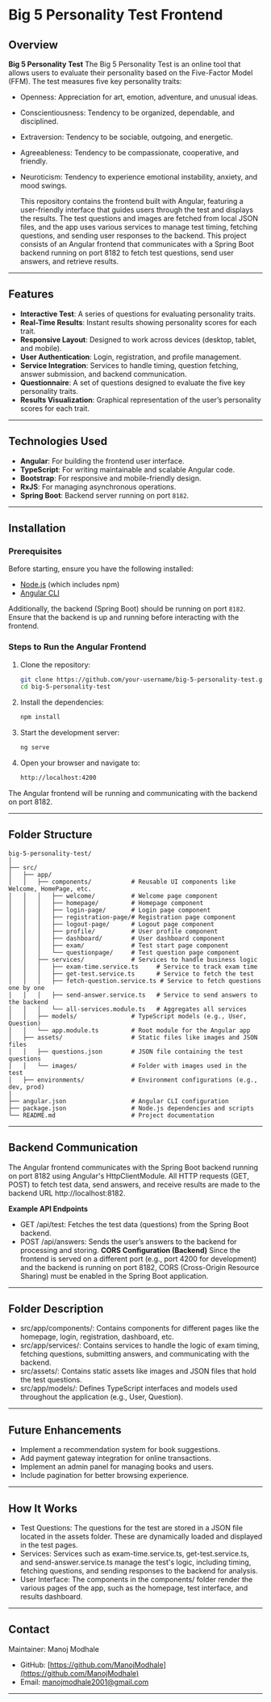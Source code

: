 # Big 5 Personality Test Frontend

## Overview

**Big 5 Personality Test** The Big 5 Personality Test is an online tool that allows users to evaluate their personality based on the Five-Factor Model (FFM). The test measures five key personality traits:

- Openness: Appreciation for art, emotion, adventure, and unusual ideas.
- Conscientiousness: Tendency to be organized, dependable, and disciplined.
- Extraversion: Tendency to be sociable, outgoing, and energetic.
- Agreeableness: Tendency to be compassionate, cooperative, and friendly.
- Neuroticism: Tendency to experience emotional instability, anxiety, and mood swings.

  This repository contains the frontend built with Angular, featuring a user-friendly interface that guides users through the test and displays the results. The test questions and images are fetched from local JSON files, and the app uses various services to manage test timing, fetching questions, and sending user responses to the backend.
  This project consists of an Angular frontend that communicates with a Spring Boot backend running on port 8182 to fetch test questions, send user answers, and retrieve results.
  
---

## Features

- **Interactive Test**: A series of questions for evaluating personality traits.
- **Real-Time Results**: Instant results showing personality scores for each trait.
- **Responsive Layout**: Designed to work across devices (desktop, tablet, and mobile).
- **User Authentication**: Login, registration, and profile management.
- **Service Integration**: Services to handle timing, question fetching, answer submission, and backend communication.
- **Questionnaire**: A set of questions designed to evaluate the five key personality traits.
- **Results Visualization**: Graphical representation of the user’s personality scores for each trait.

---

## Technologies Used

- **Angular**: For building the frontend user interface.
- **TypeScript**: For writing maintainable and scalable Angular code.
- **Bootstrap**: For responsive and mobile-friendly design.
- **RxJS**: For managing asynchronous operations.
- **Spring Boot**: Backend server running on port `8182`.

---


## Installation

### Prerequisites

Before starting, ensure you have the following installed:

- [Node.js](https://nodejs.org/) (which includes npm)
- [Angular CLI](https://angular.io/cli)

Additionally, the backend (Spring Boot) should be running on port `8182`. Ensure that the backend is up and running before interacting with the frontend.

### Steps to Run the Angular Frontend

1. Clone the repository:

   ```bash
   git clone https://github.com/your-username/big-5-personality-test.git
   cd big-5-personality-test

   ```

2. Install the dependencies:

   ```bash
   npm install

   ```

3. Start the development server:

   ```bash
   ng serve

   ```

4. Open your browser and navigate to:

   ```bash
   http://localhost:4200

   ```

  The Angular frontend will be running and communicating with the backend on port 8182.

---


## Folder Structure

```
big-5-personality-test/
│
├── src/
│   ├── app/
│   │   ├── components/           # Reusable UI components like Welcome, HomePage, etc.
│   │   │   ├── welcome/          # Welcome page component
│   │   │   ├── homepage/         # Homepage component
│   │   │   ├── login-page/       # Login page component
│   │   │   ├── registration-page/# Registration page component
│   │   │   ├── logout-page/      # Logout page component
│   │   │   ├── profile/          # User profile component
│   │   │   ├── dashboard/        # User dashboard component
│   │   │   ├── exam/             # Test start page component
│   │   │   └── questionpage/     # Test question page component
│   │   ├── services/             # Services to handle business logic
│   │   │   ├── exam-time.service.ts     # Service to track exam time
│   │   │   ├── get-test.service.ts      # Service to fetch the test
│   │   │   ├── fetch-question.service.ts # Service to fetch questions one by one
│   │   │   ├── send-answer.service.ts   # Service to send answers to the backend
│   │   │   └── all-services.module.ts   # Aggregates all services
│   │   ├── models/               # TypeScript models (e.g., User, Question)
│   │   └── app.module.ts         # Root module for the Angular app
│   ├── assets/                   # Static files like images and JSON files
│   │   ├── questions.json        # JSON file containing the test questions
│   │   └── images/               # Folder with images used in the test
│   ├── environments/             # Environment configurations (e.g., dev, prod)
│
├── angular.json                  # Angular CLI configuration
├── package.json                  # Node.js dependencies and scripts
└── README.md                     # Project documentation

```

---

## Backend Communication
The Angular frontend communicates with the Spring Boot backend running on port 8182 using Angular's HttpClientModule. All HTTP requests (GET, POST) to fetch test data, send answers, and receive results are made to the backend URL http://localhost:8182.

**Example API Endpoints**
- GET /api/test: Fetches the test data (questions) from the Spring Boot backend.
- POST /api/answers: Sends the user’s answers to the backend for processing and storing.
**CORS Configuration (Backend)**
Since the frontend is served on a different port (e.g., port 4200 for development) and the backend is running on port 8182, CORS (Cross-Origin Resource Sharing) must be enabled in the Spring Boot application.

---

## Folder Description

- src/app/components/: Contains components for different pages like the homepage, login, registration, dashboard, etc.
- src/app/services/: Contains services to handle the logic of exam timing, fetching questions, submitting answers, and communicating with the backend.
- src/assets/: Contains static assets like images and JSON files that hold the test questions.
- src/app/models/: Defines TypeScript interfaces and models used throughout the application (e.g., User, Question).

---

## Future Enhancements

- Implement a recommendation system for book suggestions.
- Add payment gateway integration for online transactions.
- Implement an admin panel for managing books and users.
- Include pagination for better browsing experience.

---

## How It Works

- Test Questions: The questions for the test are stored in a JSON file located in the assets folder. These are dynamically loaded and displayed in the test pages.
- Services: Services such as exam-time.service.ts, get-test.service.ts, and send-answer.service.ts manage the test's logic, including timing, fetching questions, and sending responses to the backend for analysis.
- User Interface: The components in the components/ folder render the various pages of the app, such as the homepage, test interface, and results dashboard.

---

## Contact

Maintainer: Manoj Modhale

- GitHub: [https://github.com/ManojModhale](https://github.com/ManojModhale)
- Email: [manojmodhale2001@gmail.com](mailto\:manojmodhale2001@gmail.com)

---


